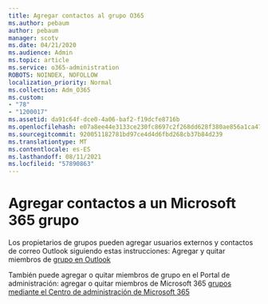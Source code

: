 ```yaml
---
title: Agregar contactos al grupo O365
ms.author: pebaum
author: pebaum
manager: scotv
ms.date: 04/21/2020
ms.audience: Admin
ms.topic: article
ms.service: o365-administration
ROBOTS: NOINDEX, NOFOLLOW
localization_priority: Normal
ms.collection: Adm_O365
ms.custom:
- "78"
- "1200017"
ms.assetid: da91c64f-dce0-4a06-baf2-f19dcfe8716b
ms.openlocfilehash: e07a8ee44e3133ce230fc8697c2f268dd628f380ae856a1ca479d6da7bde7e4b
ms.sourcegitcommit: 920051182781bd97ce4d4d6fbd268cb37b84d239
ms.translationtype: MT
ms.contentlocale: es-ES
ms.lasthandoff: 08/11/2021
ms.locfileid: "57890863"
---
```

# <a name="add-contacts-to-a-microsoft-365-group"></a>Agregar contactos a un Microsoft 365 grupo

Los propietarios de grupos pueden agregar usuarios externos y contactos de correo Outlook siguiendo estas instrucciones: Agregar y quitar miembros de [grupo en Outlook](https://support.office.com/article/3b650f4a-5c9b-4f94-a1bb-0cca4b1091de?wt.mc_id=add_contacts_group.aspx)
  
También puede agregar o quitar miembros de grupo en el Portal de administración: agregar o quitar miembros de Microsoft 365 [grupos mediante el Centro de administración de Microsoft 365](https://docs.microsoft.com/microsoft-365/admin/create-groups/add-or-remove-members-from-groups)